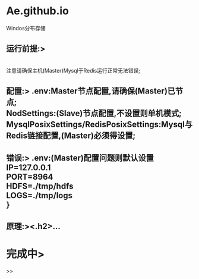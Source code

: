 # Ae.github.io
Windos分布存储 
<h2>运行前提:></h2><br>
注意请确保主机(Master)Mysql于Redis运行正常无法错误;<br> 
<h2>配置:></h2<br>
.env:Master节点配置,请确保(Master)已节点;<br>
NodSettings:(Slave)节点配置,不设置则单机模式;<br> 
MysqlPosixSettings/RedisPosixSettings:Mysql与Redis链接配置,(Master)必须得设置;<br> 
<h2>错误:></h2<br>
.env:(Master)配置问题则默认设置<br>
IP=127.0.0.1<br>
PORT=8964<br>
HDFS=./tmp/hdfs<br> 
LOGS=./tmp/logs<br>  
}<br>
<h2>原理:><.h2>...<br>  
<h1>完成中></h1>>><br>

